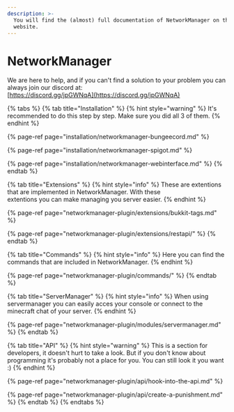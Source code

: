 ```yaml
---
description: >-
  You will find the (almost) full documentation of NetworkManager on this
  website.
---
```


# NetworkManager

We are here to help, and if you can't find a solution to your problem you can always join our discord at:   
[https://discord.gg/jpGWNqA](https://discord.gg/jpGWNqA)

{% tabs %}
{% tab title="Installation" %}
{% hint style="warning" %}
It's recommended to do this step by step. Make sure you did all 3 of them.
{% endhint %}

{% page-ref page="installation/networkmanager-bungeecord.md" %}

{% page-ref page="installation/networkmanager-spigot.md" %}

{% page-ref page="installation/networkmanager-webinterface.md" %}
{% endtab %}

{% tab title="Extensions" %}
{% hint style="info" %}
These are extentions that are implemented in NetworkManager. With these   
extentions you can make managing you server easier.
{% endhint %}

{% page-ref page="networkmanager-plugin/extensions/bukkit-tags.md" %}

{% page-ref page="networkmanager-plugin/extensions/restapi/" %}
{% endtab %}

{% tab title="Commands" %}
{% hint style="info" %}
Here you can find the commands that are included in NetworkManager.
{% endhint %}

{% page-ref page="networkmanager-plugin/commands/" %}
{% endtab %}

{% tab title="ServerManager" %}
{% hint style="info" %}
When using servermanager you can easily acces your console or connect to the minecraft chat of your server.
{% endhint %}

{% page-ref page="networkmanager-plugin/modules/servermanager.md" %}
{% endtab %}

{% tab title="API" %}
{% hint style="warning" %}
This is a section for developers, it doesn't hurt to take a look. But if you don't know about programming it's probably not a place for you. You can still look it you want :\)
{% endhint %}

{% page-ref page="networkmanager-plugin/api/hook-into-the-api.md" %}

{% page-ref page="networkmanager-plugin/api/create-a-punishment.md" %}
{% endtab %}
{% endtabs %}




